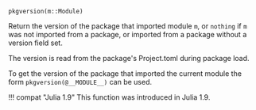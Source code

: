```
pkgversion(m::Module)
```

Return the version of the package that imported module `m`, or `nothing` if `m` was not imported from a package, or imported from a package without a version field set.

The version is read from the package's Project.toml during package load.

To get the version of the package that imported the current module the form `pkgversion(@__MODULE__)` can be used.

!!! compat "Julia 1.9"
    This function was introduced in Julia 1.9.

